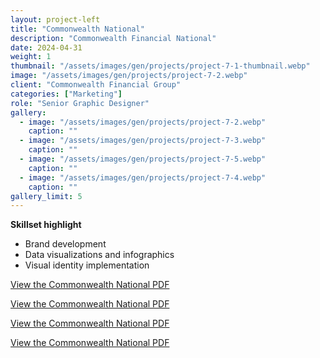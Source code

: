 ```yaml
---
layout: project-left
title: "Commonwealth National"
description: "Commonwealth Financial National"
date: 2024-04-31
weight: 1
thumbnail: "/assets/images/gen/projects/project-7-1-thumbnail.webp"
image: "/assets/images/gen/projects/project-7-2.webp"
client: "Commonwealth Financial Group"
categories: ["Marketing"]
role: "Senior Graphic Designer"
gallery:
  - image: "/assets/images/gen/projects/project-7-2.webp"
    caption: ""
  - image: "/assets/images/gen/projects/project-7-3.webp"
    caption: ""
  - image: "/assets/images/gen/projects/project-7-5.webp"
    caption: ""
  - image: "/assets/images/gen/projects/project-7-4.webp"
    caption: ""
gallery_limit: 5
---
```


<p class="list-heading"><strong>Skillset highlight</strong></p>
<ul class="list">
<li>Brand development</li>
<li>Data visualizations and infographics</li>
<li>Visual identity implementation</li>
</ul>

[View the Commonwealth National PDF](/portfolio/assets/pdf/National_1.pdf)

[View the Commonwealth National PDF](/portfolio/assets/pdf/National_2.pdf)

[View the Commonwealth National PDF](/portfolio/assets/pdf/National_3.pdf)

[View the Commonwealth National PDF](/portfolio/assets/pdf/National_Guidelines.pdf)
